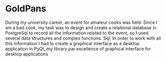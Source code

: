 # GoldPans
During my university career, an event for amateur cooks was held. Since I am a bad cook, my task was to design and create a relational database in PostgreSql to record all the information related to the event, so I used several data structures and complex functions. Sql; In order to work with all this information I had to create a graphical interface as a desktop application in PyQt, my library par excellence of graphical interface for desktop applications
